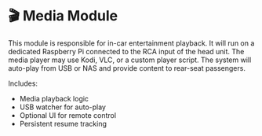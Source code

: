 # 🎬 Media Module

This module is responsible for in-car entertainment playback. It will run on a dedicated Raspberry Pi connected to the RCA input of the head unit. The media player may use Kodi, VLC, or a custom player script. The system will auto-play from USB or NAS and provide content to rear-seat passengers.

Includes:
- Media playback logic
- USB watcher for auto-play
- Optional UI for remote control
- Persistent resume tracking
